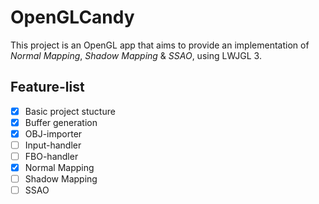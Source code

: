 # OpenGLCandy
This project is an OpenGL app that aims to provide an implementation of *Normal Mapping*, *Shadow Mapping* & *SSAO*, using LWJGL 3.

## Feature-list
- [X] Basic project stucture
- [X] Buffer generation
- [X] OBJ-importer
- [ ] Input-handler
- [ ] FBO-handler
- [X] Normal Mapping
- [ ] Shadow Mapping
- [ ] SSAO
